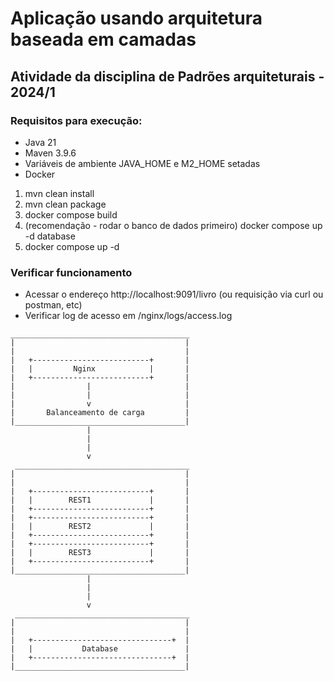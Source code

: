 # Aplicação usando arquitetura baseada em camadas

## Atividade da disciplina de Padrões arquiteturais - 2024/1

### Requisitos para execução:

-   Java 21
-   Maven 3.9.6
-   Variáveis de ambiente JAVA_HOME e M2_HOME setadas
-   Docker

1. mvn clean install
2. mvn clean package
3. docker compose build
4. (recomendação - rodar o banco de dados primeiro) docker compose up -d database
5. docker compose up -d

### Verificar funcionamento

-   Acessar o endereço http://localhost:9091/livro (ou requisição via curl ou postman, etc)
-   Verificar log de acesso em /nginx/logs/access.log

```
________________________________________
|                                      |
|                                      |
|   +--------------------------+       |
|   |         Nginx            |       |
|   +--------------------------+       |
|                |                     |
|                |                     |
|                v                     |
|       Balanceamento de carga         |
|______________________________________|
                 |
                 |
                 |
                 v
 _______________________________________
|                                      |
|                                      |
|   +--------------------------+       |
|   |        REST1             |       |
|   +--------------------------+       |
|   +--------------------------+       |
|   |        REST2             |       |
|   +--------------------------+       |
|   +--------------------------+       |
|   |        REST3             |       |
|   +--------------------------+       |
|______________________________________|
                 |
                 |
                 |
                 v
 _______________________________________
|                                      |
|                                      |
|   +-------------------------------+  |
|   |           Database               |
|   +-------------------------------+  |
|______________________________________|

```
